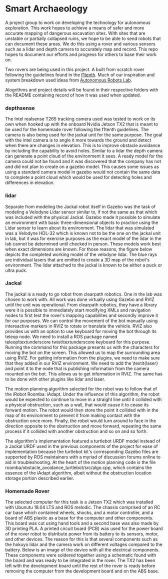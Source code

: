 # Smart Archaeology
A project group to work on developing the technology for autonomous exploration. This work hopes to achieve a means of safer and more accurate mapping of dangerous excavation sites. With sites that are unstable or partially collapsed ruins, we hope to be able to send robots that can document these areas. We do this using a rover and various sensors such as a lidar and depth camera to accurately map and record. This repo hopes to document our efforts and progress for others to base their work on.

Two rovers are being used in this project. A built from scratch rover following the guidelines found in the [f1tenth](http://f1tenth.org/build.html). Much of our inspiration and system breakdown used ideas from [Autonomous Robots Lab](https://www.autonomousrobotslab.com/autonomous-navigation-and-exploration.html).

Alogrithms and project details will be found in their respective folders with the README containing record of how it was used when updated. 

### depthsense
The Intel realsense T265 tracking camera used was tested to work on its own when hooked up with the onboard Nvidia Jetson TX2 that is meant to be used for the homemade rover following the f1tenth guidelines. The camera is also being used for the jackal unit for the same purpose. The goal with the intel camera is to angle it more towards the ground and detect when there are changes in elevation. This is to improve obstacle avoidance by including the capability to avoid holes. Similar to a lidar the depth camera can generate a point cloud of the environment it sees. A ready model for the camera could not be found and it was discovered that the company has not and did not plan to create on a gazebo model. This causes some issues as using a standard camera model in gazebo would not contain the same data to complete a point cloud which would be used for detecting holes and differences in elevation.
### lidar
Separate from modeling the Jackal robot itself in Gazebo was the task of modeling a Velodyne Lidar sensor similar to, if not the same as that which was included with the physical Jackal. Gazebo made it possible to simulate an environment with basic three-dimensional objects to practice using the Lidar sensor to learn about its environment. The lidar that was simulated was a Velodyne HDL-32 which is known not to be the one on the jackal unit in lab, but it was for exercise purposes as the exact model of the lidar in the lab cannot be determined until checked in person. These models work best when exact dimensions are known. For those reasons, the figure below depicts the completed working model of the velodyne lidar. The blue rays are individual lasers that are emitted to create a 3D map of the robot's environment. The lidar attached to the jackal is known to be either a puck or ultra puck.

### Jackal
The jackal is a ready to go robot from clearpath robotics. One in the lab was chosen to work with. All work was done virtually using Gazebo and RVIZ until the unit was operational. From clearpath robotics, they have a library were it is possible to immediately start modifying XMLs and navigation nodes to first test the rover's mapping capabilites and secondly improve it for our purposes. We can control the movement of the bot manually using intereactive markers in RVIZ to rotate or translate the vehicle. RVIZ also provides us with an option to use keyboard for moving the bot through its teleop node. We need to install a ROS package named teleop\textunderscore twist\textunderscore keyboard for this purpose. Running the command for this package presents us with the characters for moving the bot on the screen. This allowed us to map the surrounding area using RVIZ. For getting information from the plugins, we need to make sure that they added in our RVIZ environment. We need to add the \textit{laser} and point it to the node that is publishing information from the camera mounted on the bot. This allows us to get information in RVIZ. The same has to be done with other plugins like lidar and laser.

The motion planning algorithm selected for the robot was to follow that of the iRobot Roomba: iAdapt. Under the influence of this algorithm, the robot would be expected to continue to move in a straight line until it collided with a physical obstruction, such as a wall, that would cause it to cease its forward motion. The robot would then store the point it collided with in the map of its environment to prevent it from making contact with the obstruction once more. Finally, the robot would turn around to face in the direction opposite to the obstruction and move forward, repeating the same process if it collided with another obstruction and so on and so forth. 

The algorithm's implementation featured a turtlebot URDF model instead of a Jackal URDF used in the previous components of the project for ease of implementation because the turtlebot kit's corresponding Gazebo files are supported by ROS maintainers with a myriad of discussion forums online to aid in troubleshooting. At the heart of the motion planning code is the file roomba/obstacle\_avoidance\_turtlebot/src/algo.cpp, which contains the essence of the iAdapt algorithm, albeit without the obstruction location storage portion described earlier. 

### Homemade Rover
The selected computer for this task is a Jetson TX2 which was installed with Ubunutu 18.04 LTS and ROS melodic. The chassis comprised of an RC car base which contained wheels, shocks, and a motor controller, and a board of ABS plastic as a base for the computer and other components. This board was cut using hand tools and a second base was also made by 3D printing PLA. 
A printed circuit board (PCB) was used for the power board of the rover robot to distribute power from its battery to its sensors, motor, and other devices. The reason for this is that several components such as the hokuyo lidar and the camera work on different voltages compared to the battery. Below is an image of the device with all the electrical components. These components were soldered together  using a schematic found with the board and was ready to be integrated in the rover. The TX2 has been left with the development board until the rest of the rover is ready before removing the computer from the development board and on the ABS base. 



